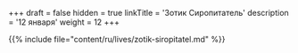 +++
draft = false
hidden = true
linkTitle = 'Зотик Сиропитатель'
description = '12 января'
weight = 12
+++

{{% include file="content/ru/lives/zotik-siropitatel.md" %}}
